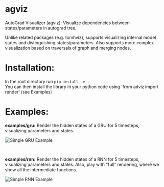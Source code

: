 # agviz
AutoGrad Visualizer (agviz): Visualize dependencies between states/parameters in autograd tree.


Unlike related packages (e.g. torvhviz), supports visualizing internal model states and distinguishing states/parameters. Also supports more complex visualization based on traversals of graph and merging nodes.

# Installation:
In the root directory run `pip install -e .`
<br>
You can then install the library in your python code using `from adviz import render' (see Examples)

# Examples:
**examples/gru:** Render the hidden states of a GRU for 5 timesteps, visualizing parameters and states.

![Simple GRU Example](https://raw.githubusercontent.com/meeree/agviz/main/examples/gru/example_ag_viz.png)

<br>

**examples/rnn:** Render the hidden states of a RNN for 5 timesteps, visualizing parameters and states. Also, play with "full" rendering, where we show all the intermediate functions.

![Simple RNN Example](https://raw.githubusercontent.com/meeree/agviz/main/examples/rnn/example_ag_viz.png)

